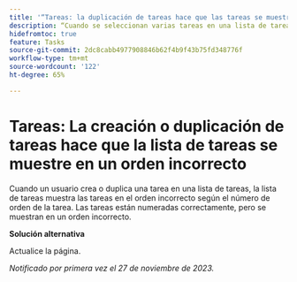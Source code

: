 ```yaml
---
title: '“Tareas: la duplicación de tareas hace que las tareas se muestren en un orden incorrecto”'
description: “Cuando se seleccionan varias tareas en una lista de tareas y se duplican, la lista de tareas muestra las tareas en un orden incorrecto según el número de orden de la tarea. Las tareas están numeradas correctamente, pero se muestran en un orden incorrecto. Hay una solución disponible”.
hidefromtoc: true
feature: Tasks
source-git-commit: 2dc8cabb4977908846b62f4b9f43b75fd348776f
workflow-type: tm+mt
source-wordcount: '122'
ht-degree: 65%

---
```



# Tareas: La creación o duplicación de tareas hace que la lista de tareas se muestre en un orden incorrecto

Cuando un usuario crea o duplica una tarea en una lista de tareas, la lista de tareas muestra las tareas en el orden incorrecto según el número de orden de la tarea. Las tareas están numeradas correctamente, pero se muestran en un orden incorrecto.

**Solución alternativa**

Actualice la página.

_Notificado por primera vez el 27 de noviembre de 2023._
